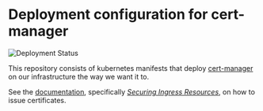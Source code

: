 # Deployment configuration for cert-manager

![Deployment Status](https://argocd.vivaconagua.org/api/badge?name=cert-manager&revision=true)

This repository consists of kubernetes manifests that deploy [cert-manager](https://cert-manager.io/) on our infrastructure the way we want it to.

See the [documentation](https://cert-manager.io/docs/usage/), specifically [*Securing Ingress Resources*](https://cert-manager.io/docs/usage/ingress/), on how to issue certificates.

